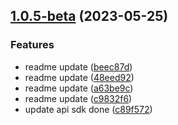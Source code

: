 ## [1.0.5-beta](https://github.com/Kucoin/kucoin-node-sdk/compare/v1.0.4...v1.0.5-beta) (2023-05-25)


### Features

* readme update ([beec87d](https://github.com/Kucoin/kucoin-node-sdk/commit/beec87d2e941ed23cec99968fc223f186f236198))
* readme update ([48eed92](https://github.com/Kucoin/kucoin-node-sdk/commit/48eed9266f85d078290de26371e7aa1c6af33851))
* readme update ([a63be9c](https://github.com/Kucoin/kucoin-node-sdk/commit/a63be9c9283b927afcd1aec404a5179851a75f5b))
* readme update ([c9832f6](https://github.com/Kucoin/kucoin-node-sdk/commit/c9832f6764d8987e77ae9e8a5d7039f299c404ff))
* update api sdk done ([c89f572](https://github.com/Kucoin/kucoin-node-sdk/commit/c89f572f92455185cfb9c441ed6bd025c2462e08))



